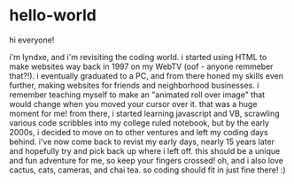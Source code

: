 # hello-world

hi everyone!

i'm lyndxe, and i'm revisiting the coding world. i started using HTML to make websites way back in 1997 on my WebTV (oof - anyone remmeber that?!).  i eventually graduated to a PC, and from there honed my skills even further, making websites for friends and neighborhood businesses. i remember teaching myself to make an "animated roll over image" that would change when you moved your cursor over it.  that was a huge moment for me!  from there, i started learning javascript and VB, scrawling various code scribbles into my college ruled notebook, but by the early 2000s, i decided to move on to other ventures and left my coding days behind. i've now come back to revist my early days, nearly 15 years later and hopefully try and pick back up where i left off.  this should be a unique and fun adventure for me, so keep your fingers crossed!  oh, and i also love cactus, cats, cameras, and chai tea.  so coding should fit in just fine there! :)
